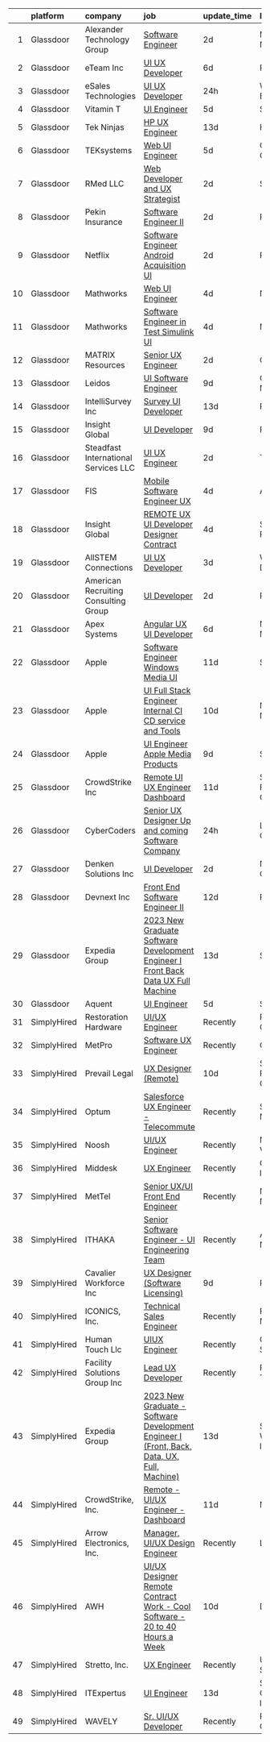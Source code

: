 

|    | platform    | company                                | job                                                                                                                                                                                                                                                                                                                                                                                                                                                                                                                                                                                                                                                                                                                                                                                                                                                                                                                                                                                                                                                                                                                                                                                                                                                                                                                                                                                                                                                                         | update_time   | location                   |
|---:|:------------|:---------------------------------------|:----------------------------------------------------------------------------------------------------------------------------------------------------------------------------------------------------------------------------------------------------------------------------------------------------------------------------------------------------------------------------------------------------------------------------------------------------------------------------------------------------------------------------------------------------------------------------------------------------------------------------------------------------------------------------------------------------------------------------------------------------------------------------------------------------------------------------------------------------------------------------------------------------------------------------------------------------------------------------------------------------------------------------------------------------------------------------------------------------------------------------------------------------------------------------------------------------------------------------------------------------------------------------------------------------------------------------------------------------------------------------------------------------------------------------------------------------------------------------|:--------------|:---------------------------|
|  1 | Glassdoor   | Alexander Technology Group             | [Software Engineer](https://www.glassdoor.com/partner/jobListing.htm?pos=113&ao=1110586&s=58&guid=00000183c0bfe1e8b39f33613db4785c&src=GD_JOB_AD&t=SR&vt=w&cs=1_4c7c9db0&cb=1665386144595&jobListingId=1008192019733&cpc=5FEB1BEB8E14EF52&jrtk=3-0-1gf0bvohak62v801-1gf0bvohriman800-2f5b90d62c9cfeb9--6NYlbfkN0Avftd6jsqiWrKyZssmiLKhk4_EZe-NnSIBQVtPsReCG7jCM-LcLwSbOAvDOC6cdpPUOIey-Ep7rXmiR1kapOrLalhqTofCLz2k46GpNZEZcuqZHoL3mi5p1hSowpG-v4fTdPEGSRAnXELWzetGatxm_5in_tpX-ZRe7WbqGlaC4mTlvrj5XDYwVk-9C4xC38cPCkJR93RI8LkluyDORmkzAbK3DXsjZ1a0AKKFg502Zwznd3H25mLMC9jnj0DVszDkGdFs96_CTtJhcWWSkqk4Y4MEZ2E0F-2bYzAxvd9o0ykDeli4GYb7fMb7kpc7a6B7HvssAE-fX4TmF39hXRUKSLmi7X5YLoArcEt9aEQd_s0xyIdTZTd610GWBmMP9J2uwySVUfylPGOzCb6UZcbOdl_d-WC9Q_nh-YScFYG2jF5PUH44lb3supMtKqHXJ9H8TswjakaCteoabUmz6BDgD0tbsiS5jFplYr9KZyCjiw%3D%3D)                                                                                                                                                                                                                                                                                                                                                                                                                                                                                                                                                                                                                                         | 2d            | Manchester, NH             |
|  2 | Glassdoor   | eTeam Inc                              | [UI UX Developer](https://www.glassdoor.com/partner/jobListing.htm?pos=114&ao=1110586&s=58&guid=00000183c0bfe1e8b39f33613db4785c&src=GD_JOB_AD&t=SR&vt=w&ea=1&cs=1_384ae7f7&cb=1665386144596&jobListingId=1008181197628&cpc=3BA4CE39D5B5DEF5&jrtk=3-0-1gf0bvohak62v801-1gf0bvohriman800-8ec545defa8b4bdc--6NYlbfkN0Dtmpfj98iB4C0jJJOWen3Era3IQfJzNZ4PFwBIKpo80E20bU78zJ3qEgsYTK5DSPzQGu8UIv1aPSVqurcGT-j2XxlvuNkSQCPdkQs8JiWGey9rjGQ6-jbUtTpbush-9A8ieaTuM02NmhHx_hHS8N86CPYXAGV2XfxEwFzPYviTBoNCjdu6EZrq6TTUirgR51FYNEuj9qt2ciOZ2yyT_rhufGiPkjcXj5-3Jlx1ixji8ggFueypOskQEJpMAEF04ZMJNHU_rf_-Yy9zLn7SEBOUq8dTVBWwSuWW__W6fSj8q_2F9ZAplQ4QbSV8dPhBIYbTUnHd5RVdfJ1R910afUiv4ry3K7KxhADmmJq8ks3U4OYHwnq6mZQtUUzva-rz5ScUAlign32jfSzQbVAWKDXgEmA4WMUN4zAPLZsW5_TYKkSbkP2EgnvIUaaEo9nRpHSbXMhV4OOVwOxRAHmN8pNfchgl52BE6h3KrR_0IFNwrGsfaByonv_hRduHWEHc22ZLDIBaRq5WYA%3D%3D)                                                                                                                                                                                                                                                                                                                                                                                                                                                                                                                                                                                                      | 6d            | Remote                     |
|  3 | Glassdoor   | eSales Technologies                    | [UI   UX Developer](https://www.glassdoor.com/partner/jobListing.htm?pos=124&ao=1136043&s=58&guid=00000183c0bfe1e8b39f33613db4785c&src=GD_JOB_AD&t=SR&vt=w&cs=1_f2ecf4e0&cb=1665386144596&jobListingId=1008195912245&jrtk=3-0-1gf0bvohak62v801-1gf0bvohriman800-7ca5fb591d19a970-)                                                                                                                                                                                                                                                                                                                                                                                                                                                                                                                                                                                                                                                                                                                                                                                                                                                                                                                                                                                                                                                                                                                                                                                          | 24h           | West Babylon, NY           |
|  4 | Glassdoor   | Vitamin T                              | [UI Engineer](https://www.glassdoor.com/partner/jobListing.htm?pos=120&ao=1110586&s=58&guid=00000183c0bfe1e8b39f33613db4785c&src=GD_JOB_AD&t=SR&vt=w&cs=1_4d0b4708&cb=1665386144596&jobListingId=1008183640950&cpc=2CAED5C921A5F994&jrtk=3-0-1gf0bvohak62v801-1gf0bvohriman800-de112cb247b26054--6NYlbfkN0DMrcEu7yrtATojKJA7cEzGQ3FdRGWLh0CZQInL4ECGI6k5tN82kdM0cJmh4vC7GggBRnntlYyAX_BhhJg6axNfh2yExsiga9b6JhwSig-__fFuFL6icLq-zj-Z2yhFRrS5oW0l3Y4l5uf5Sh2ub5izpJvvKI-CyUf5ycu_yFYgwFUqUytSuUZeQ04gVxKx5XBOOPs4zPgnLHdA5MwUS5rjibasD9PyVeXTU_ZWFqRSskkuTxsfmJfVgQqlkOdyebWTYj_RXEsVYY3gxKLQ8ECWJ7LoRfhS-jwPrr0G0nirQhJyQ3rKJR_4TdS6_i37ufQ9HrKAAmOyYpywJAEMhpf4n6FGJ9C3jtWta5mine44RnD578XBjlr6UFLK0uhPuxN4Nuh5eIbbpE5B4-tPhm-5gxXjVZ_B_wtqmOnPPFbSKuxMok3AU8-1KZwFLILTFBgltWKuYIpww3aNlhKVBN255QMXUyuamjnWImihVFR90g%3D%3D)                                                                                                                                                                                                                                                                                                                                                                                                                                                                                                                                                                                                                                               | 5d            | Seattle, WA                |
|  5 | Glassdoor   | Tek Ninjas                             | [HP UX Engineer](https://www.glassdoor.com/partner/jobListing.htm?pos=129&ao=1136043&s=58&guid=00000183c0bfe1e8b39f33613db4785c&src=GD_JOB_AD&t=SR&vt=w&cs=1_0a66ef54&cb=1665386144597&jobListingId=1008162812450&jrtk=3-0-1gf0bvohak62v801-1gf0bvohriman800-32e4ee156b46976c-)                                                                                                                                                                                                                                                                                                                                                                                                                                                                                                                                                                                                                                                                                                                                                                                                                                                                                                                                                                                                                                                                                                                                                                                             | 13d           | Hartford, CT               |
|  6 | Glassdoor   | TEKsystems                             | [Web UI Engineer](https://www.glassdoor.com/partner/jobListing.htm?pos=117&ao=1110586&s=58&guid=00000183c0bfe1e8b39f33613db4785c&src=GD_JOB_AD&t=SR&vt=w&cs=1_2c2c8ddd&cb=1665386144596&jobListingId=1008185059568&cpc=451933188B21919D&jrtk=3-0-1gf0bvohak62v801-1gf0bvohriman800-6f136c14f786faa4--6NYlbfkN0AuKz8EBO1xHDEL7V2YF9xF3dC_I9B9i-Zw2Jh8clPMK3KTieKealHQySFBD4L6FvO1Kw2N8j9-9Ff_D4aAec-XH_eoUtnocnhXIyRkhpnLnk-g8xCM6796ZmskDPL_Uda3bWJKxfSX1IAoW_dtj-LGLjIUKszj9j0ddIBqgmsAT3IEAn15dqRy3Up_JPz_zWpgQvsd2ZtnMmvc73IwCCvHtS1MLcXUEVjV7n3soyaD0BMTfI8xi0U9jgWxkL_6xf-0fSag3xSKPwr_2g1-aHHZ4MZ8YN1j2s8IlIvk9d_hgoPD8jrZC-5ZXsLWRHFENVeyKvSNYfspMibw6D-v7-2iaK_XgYPpfpzC0JRVSY63dGFildH6EmT7z4oiKkV2NIwcIj3oBQ7-eByOodm20sokJaQSIQMPVNDrSCddaUIFnYbrFg8KtG59RqRcUTFUlAbcf8RLSE4DEHXolMrWfSij8r1Yh_zvwujpMowGBHo562SdSqCCwF0RbWyIVpRz3oRhKBeyTVfljJPq4tW4Lv1_tt05EvPoTYCBh--4i8NuAZ0KY3w-gkOx-chtJ9q3geQ_2adaTjJIyu-2d_tELzbDwhmqAx-mbrFO28VBKxEb92hqGkmUygbfaD0UhCqvz3vJKcNM3R-uExzrLQHVBSvS7r4wRelU_c4V-CV1_Ar65RT9pWHTVTcXXzYf2zLMv_rwthnFLOM84_A_W2xV_s5P9EsRvzcgAmER4WlS8ZhAsFIFPQPD9TWJzsVWoZQMA9xypDGkIBKr-nlbwhyV4VebpOylQhb5ZEnYFt01J2NHeDKTi8-KcZ8wDMUk0K7b5K_nWXyCgIGUGPWPKxg0PGLAgXDCD2g7f0qdSenzfmMd6csNKC1JTz4cys0CG2sbPc28rbYIY7Fn5tMV_6Eg0yj7uGD9Q69QIR5ZUH6vA9qpaDScqy0R3TELB9abf1prX7BpNms6suO9udU9fjLJ-rASIWexuYGiPyU%3D)                                                                                                                         | 5d            | Columbus, OH               |
|  7 | Glassdoor   | RMed  LLC                              | [Web Developer and UX Strategist](https://www.glassdoor.com/partner/jobListing.htm?pos=101&ao=1110586&s=58&guid=00000183c0bfe1e8b39f33613db4785c&src=GD_JOB_AD&t=SR&vt=w&ea=1&cs=1_2dcd7f2b&cb=1665386144594&jobListingId=1008192028963&cpc=412D8C26869823CD&jrtk=3-0-1gf0bvohak62v801-1gf0bvohriman800-b3285b892562d17f--6NYlbfkN0DtbQ5ulEED-yS1Y7iy87mDfAw2YjY0f3MhyEw4ECtleh5TBLsIyY0-2UrvkV_ayp8jlusfPMwwQHRFFF_qigbR5L-reuvQfUWFa4AheDYml4bP_ratDlgWzqjo8sxNFL1Q_Tsv15Ih9CnOvSw4FgD2Wf4vIBUEmg9XLJ57GoE8cN7yQ_KLhFOxEKzqwU7yhYQQd82BUbBf8QjqBjB5s6jeND0J50Vi_cnzijHLXDoRtZj-XBaWEqU1u72wxTkmJxPHasRCt4l7EvGNFZwJ_QzHzWxDo0j4mx-iGm2ubQmwwDl7mJGzEqEysViNx72KiUOzgvyNBxs0Vrvpc_UUmslHsYbIWrLJbqE91BuIfzf0oNJhp07K4l_GAShRqu9fJn-r5iuuJNlrOpxZ_SfY8boU0G0KENDsZfVY9UjQzlpM39T1aPM_8Rx8GbRzuVuwS5sOFH35NSte0lIaw3n-7UzPu02VbQX7NXZibSpaF6FqU_cA5sDcgx50uwOD7lPdfF-8qD1OAWz2Oymq4lDiC1YN)                                                                                                                                                                                                                                                                                                                                                                                                                                                                                                                                                                                  | 2d            | St Thomas                  |
|  8 | Glassdoor   | Pekin Insurance                        | [Software Engineer II](https://www.glassdoor.com/partner/jobListing.htm?pos=128&ao=1136043&s=58&guid=00000183c0bfe1e8b39f33613db4785c&src=GD_JOB_AD&t=SR&vt=w&cs=1_416e87ff&cb=1665386144597&jobListingId=1008193069740&jrtk=3-0-1gf0bvohak62v801-1gf0bvohriman800-53143e1168155320-)                                                                                                                                                                                                                                                                                                                                                                                                                                                                                                                                                                                                                                                                                                                                                                                                                                                                                                                                                                                                                                                                                                                                                                                       | 2d            | Pekin, IL                  |
|  9 | Glassdoor   | Netflix                                | [Software Engineer   Android  Acquisition UI](https://www.glassdoor.com/partner/jobListing.htm?pos=125&ao=1136043&s=58&guid=00000183c0bfe1e8b39f33613db4785c&src=GD_JOB_AD&t=SR&vt=w&cs=1_0c8be74c&cb=1665386144597&jobListingId=1008192848530&jrtk=3-0-1gf0bvohak62v801-1gf0bvohriman800-046ad1a2771dab5c-)                                                                                                                                                                                                                                                                                                                                                                                                                                                                                                                                                                                                                                                                                                                                                                                                                                                                                                                                                                                                                                                                                                                                                                | 2d            | Remote                     |
| 10 | Glassdoor   | Mathworks                              | [Web UI Engineer](https://www.glassdoor.com/partner/jobListing.htm?pos=102&ao=1110586&s=58&guid=00000183c0bfe1e8b39f33613db4785c&src=GD_JOB_AD&t=SR&vt=w&cs=1_80477fc8&cb=1665386144594&jobListingId=1008186237649&cpc=D3E44275D43A938E&jrtk=3-0-1gf0bvohak62v801-1gf0bvohriman800-f842f65af42b6773--6NYlbfkN0Be1FTFPPFcx0QPIqAMJW1ybOZ3rWDB8_VedXN1tgPhwNql6qzRjolkxeWqHCQUogFP8Hn1yjEeNX6NyIiaZ-lg6JWVYVklcNNfedSr4_3ghCrioBSL-mkkluJNkMIFZnXcFV_ZQsvnaT1mBjVDGJlP7vVAGrOs3ZeW660dTrSJIfXeP3bktojYGU6yOmtWUMPj6k4HKWUvkG3xiBNvty_U3-t36F6pTQb5wZ5WajN27T3erfgYl6jOS5t4ILZN7eMgTO-ooWanMmDHCi0HJzwI0-a9CRHO-pzKDsrkkznYYPy9YSXdmYfxU8n5LBNce2ICQz_E4P_tpS6yrqQkNplyGoov-fLRY9DYHEe3XeE77i_LhHFkqT23GxxyTKDmN8vIv8H_UaRNToE3Zo_1gENwyjyH5U-paC_Zi1nPsr4MkbET15BIETzg6WtxRkd_0hkezpWxCsnRXtkPD7Z-hxJ6MKSFQH_rSzdPkfmq1MgsL15k04krXoIC)                                                                                                                                                                                                                                                                                                                                                                                                                                                                                                                                                                                                                                       | 4d            | Natick, MA                 |
| 11 | Glassdoor   | Mathworks                              | [Software Engineer in Test   Simulink UI](https://www.glassdoor.com/partner/jobListing.htm?pos=103&ao=1110586&s=58&guid=00000183c0bfe1e8b39f33613db4785c&src=GD_JOB_AD&t=SR&vt=w&cs=1_7297ed84&cb=1665386144594&jobListingId=1008186237479&cpc=8D52E76475A7E842&jrtk=3-0-1gf0bvohak62v801-1gf0bvohriman800-616ad90e990ada77--6NYlbfkN0Be1FTFPPFcx0QPIqAMJW1ybOZ3rWDB8_VedXN1tgPhwNql6qzRjolk4XgsqN61tqQCve0FbyVxNt0Ho_gdb84NQvEcvz5j15zqZ9IOsq7MhZffQWUDjC2--Gs7ddeugqOGSZU35c5E8scdMpBjAMF4JdA6T1t9jgD1ycTULEKkxEDwy_MDnNk7ZfbrMsi7mxB-XJA_SXVrxMP1-zjfk558E8gRaZhZEdFO-q5ByIPvvLMy9pmJxDdI1GDAb4ZmQNMejt1uLmaMoE174G9VrtIvQc9IA23vtgmvgl0d0u5V2OKjP-Bbqw1UiH1J4O4VSRLYqy9tiFT6bLKFAtoVBRT1lTBIoHA6dRavro9F_fIcOSp03l-doccTDUkWDlAFeqJANC2vflTK2kuXjE5wmFu_z4GE6j1Z37qieMI4l6t66LziejbllpqJmBXS64opGGXqTExzTA54mtsDAJltTO4c0NhZ93Z6dH7SSZgKekA_k2YmoQJaFz_k)                                                                                                                                                                                                                                                                                                                                                                                                                                                                                                                                                                                                               | 4d            | Natick, MA                 |
| 12 | Glassdoor   | MATRIX Resources                       | [Senior UX Engineer](https://www.glassdoor.com/partner/jobListing.htm?pos=115&ao=1110586&s=58&guid=00000183c0bfe1e8b39f33613db4785c&src=GD_JOB_AD&t=SR&vt=w&ea=1&cs=1_a2e12892&cb=1665386144596&jobListingId=1008191059728&cpc=FAE5E775D180B2FB&jrtk=3-0-1gf0bvohak62v801-1gf0bvohriman800-4ef638a1625019c3--6NYlbfkN0De5ppvndiyxA0pMSLQzOe_j9Mra0KF_8EhxTxOKXtZIfhM20E97mGJuSEbq9mCfhhqtY0ixamfXANCVQR5yDLunScuIMmBJ8_K4urm2HuHORQ05taANjmGMOR8LMSIcHfgeqeDdDJHVx6u9Hx6N18Niwcm9L2u8hc9Zqxm7psIWa5RMAaVXC3N8xCm8rQ3aH_UhntgWpNk6eJbaBpka1KuAqZk6s6TNc5vKVnqtJdpRbYgQSNyHjhjWpTI8dqRGacm9m5FAG4GQfCz7VBJlAG161atrFG3AbwGjVOb36iYYf8qEw_Apeks92Rp2Z44FIkPJruIpYjU9fqyobcMgzb5zEaGf72ZHYC1kg_UM3BzM425l_LeEh5G9fIZEnzYZG-XNetPqqPiYQZXDUQ5aItDFRiPburibU4cD2Vqm2GgWE2SqS31jFro5Qm1GQz8ouobVwemen37qzhC4nb_32nPGo-HDRivW81c1itRrRaMLLnfJxKwj0OzVOuch-73ZQfZK3dCGoGRtum-8QUQkuBFbPDRbMZN8wAy6PmoTTniTgvLETnq-RoU)                                                                                                                                                                                                                                                                                                                                                                                                                                                                                                                                                               | 2d            | Cary, NC                   |
| 13 | Glassdoor   | Leidos                                 | [UI Software Engineer](https://www.glassdoor.com/partner/jobListing.htm?pos=111&ao=1110586&s=58&guid=00000183c0bfe1e8b39f33613db4785c&src=GD_JOB_AD&t=SR&vt=w&cs=1_b45d2aac&cb=1665386144595&jobListingId=1008174940690&cpc=B076152010A3B66C&jrtk=3-0-1gf0bvohak62v801-1gf0bvohriman800-87ef00f2ad42d4cb--6NYlbfkN0CZUO70VSdYKA8PR3jfrSh5ljhqJhfDt0PzQCMubt8cRihWbmqO_-Ccw6DGinMZCyL-q_MKRV6RpvXRPHfIP7W3Cluv8vGXohBic8OztXb37dzBkDkbbwBImvCuhceIguoe0br3YMhhT39Y911YlJHitGByarkCwcR0mvKS4K9DpGtjqmMiBJaaGKDTtxiMR0qdS3zLHLj1D6toj4FEGJBH-DrveE26G602TjKBO_pXCmEl6gfbHeIfBCfP_FLFZufFzuDfgkfibTxFzbIdZ6bH-7yUMIkIaYSWEIQh41dVQz5jbNhQk06BPKP3I2d58swRyTiRPyO8t6fYXeo7A9SIWQpZvs1C_SHBmmyMigN3Q5RYWuNMGxy4jUc78gcJtNYjCWJRwcRyWgxL6tRst7PJsRfwwm87lS7Gln2vMZpum5kGDjf9Nl8g0DlpdHj_LfAyDtfR5mFUStbU6nZm124XnRdQe58rD_v2M7wjRDXf-bi9B6QtfCoGRP_S95V_rIWE_TaJ2ozVfjhiZOzafXNL7U8byQtA3ltCH1CB43b9pJgJ52FSd4vIbM4utN7Mu8YlB_dpprWrRDZk4YGkADHLeKoyprc-vvZCQwjtnu3dTtj2nSSirmpOjsKM_IVutQA%3D)                                                                                                                                                                                                                                                                                                                                                                                                                                                                                    | 9d            | Columbia, MD               |
| 14 | Glassdoor   | IntelliSurvey  Inc                     | [Survey UI Developer](https://www.glassdoor.com/partner/jobListing.htm?pos=112&ao=1110586&s=58&guid=00000183c0bfe1e8b39f33613db4785c&src=GD_JOB_AD&t=SR&vt=w&ea=1&cs=1_6e9a1445&cb=1665386144595&jobListingId=1008163868942&cpc=654405A9B1E0A9F5&jrtk=3-0-1gf0bvohak62v801-1gf0bvohriman800-21c4689932a9c599--6NYlbfkN0C9pq4PdK0EGf7Ur2YAr5219rkDKUOKq5ag44qhEMQI_UY68DNrYzqogWQkW5IK4TAaYubrd5aAPL6RZpG7UpXLNpNwBpLem0EQruK6puqucSVi4zic8OwORpWXqtf32q47he96qdky4BW_bH0rkYAcvpdLdKqUTRT7xmxMMJzUyECSx0C90C5QoUeXBVYD4vOLExdrQO7zeJT5Ex-wCZAAIAurM1W4Zi2AhNPEVyCvpXXCXlLFJSXoQrZNcd1j8FhijPwOGmav-wSEvmtZ438t0VHaWsNkrEhCkBC-7IxNZx08b08NeELMNyIs4LAbI7UXYzR8Ot6pkXqskP2Va8WKV2O-oKY7dDtQUQ0o6Gky3HGTQPSs_pcqDD4Sy7_W3hDNjbtOn-jJNvFRG7UL-VmzaEy7ZRkBj72krRxN_ELMewfXYnXMLIFoNTlf_qZyP6aHHeR6c-ca1COuwJG2q0_YJzVvnxle9pyz8UlUaUHp7MuaaoN614ApUw_bpfPokUei1At5qNnNkkRADOaoJ7MK48NNC4EQTmjSS_xtEC-6PMM970uxO3lA)                                                                                                                                                                                                                                                                                                                                                                                                                                                                                                                                                              | 13d           | Remote                     |
| 15 | Glassdoor   | Insight Global                         | [UI Developer](https://www.glassdoor.com/partner/jobListing.htm?pos=122&ao=1110586&s=58&guid=00000183c0bfe1e8b39f33613db4785c&src=GD_JOB_AD&t=SR&vt=w&ea=1&cs=1_ddf2a080&cb=1665386144596&jobListingId=1008175315927&cpc=3BA4CE39D5B5DEF5&jrtk=3-0-1gf0bvohak62v801-1gf0bvohriman800-d4a470e38cdc6785--6NYlbfkN0BKkHZu3wF05EeDimN_p6sYpKCMArvwa95YdH7UpkaBCuXZAtggzO9lGKJZ-EjBDGFy-vvczAyxI68onOQ5gMliOkDuMRNmTb8PDkOepoUXsXQBV9q9OVy47ro6_0AriJKZFIxxkaQceT1vGdCQyr7HtB2M7aPEUJeMFq6906uaLhLI1rRsVhf-Lez4xwMZWznLDdnWfrU7f5F3oSg4RFpQaOinA19WHPwQxJ7iVdTm_wLuP5K6jD2m-7u3m8dwSwZR0qKV8nkmBhFSihKYbEHDbIcaiIMnKcqC4pVvmOGB-cSJYs50FQ0dBZdWTG3XW56jg5kSVLLYdSpH22Np34oz9Mrg34j4_RcrngirKRj1Mqup_NGz66RRcc5GNHtmYh2hj89_GtQVk47JgFdC51zX7U7l8kb5ZJmMGtq25d_1vqdux_u1jYWAjBiiFOjWrfHfcBYBUIzwwCCQveauZ4YI1xiEPBQgDZ19QJo71J-ZCcIdEb4zdsbUgj0zimOTQD4%3D)                                                                                                                                                                                                                                                                                                                                                                                                                                                                                                                                                                                                                       | 9d            | Remote                     |
| 16 | Glassdoor   | Steadfast International Services  LLC  | [UI UX Engineer](https://www.glassdoor.com/partner/jobListing.htm?pos=106&ao=1110586&s=58&guid=00000183c0bfe1e8b39f33613db4785c&src=GD_JOB_AD&t=SR&vt=w&ea=1&cs=1_171665cb&cb=1665386144595&jobListingId=1008191925679&cpc=B576E40E3A51D23B&jrtk=3-0-1gf0bvohak62v801-1gf0bvohriman800-414b91bd72cd0bfa--6NYlbfkN0CyK-oBO-LERsKTnKCpWd4erdl1X_ZvZ3vzEBmkoIIe93WyGBMWPDlXvOxGC_H09pTnk93elN1fRrbDKcmezXI7qi4NL5thBqS4HJm6Cwy7w4IobgdmTudJovdDik858mFuI7_9UWx7zCDvzV4vbTQsG-6lx4ao8Hp6KC6HhkziOEovtpXTn5OoX79co2UifQ5GPG0DDELPKKKSS-_c6ApvaPbmbdRYlVOtSWh6nh-I7bRjQlm_gJGSQgIYaRA3dbdf-Pki9pCnHNbDyLI656T1Tv6-uXIXfeQ6i2Bs64OT7XME61Uo7Qw_fy-zfig4h4GNYMDrZdJYGeAmeGAR775LZ5nu6veyy4jn2pD7OzKeF_Sb0eelMHaih7m-GE3uNHzykvPHeNZ7x4F4ZW5MYXjRm1Texn2FqDfN6aLFd0UWZplmUOQY0cBPRu7XIKnpllSEHkQpTG3nJZqGRPgclRQZYF5YjqLQgCxepMNYWpd8h_bUlGmdRIhhepdUiYdeYenK6GDl1YVXHw%3D%3D)                                                                                                                                                                                                                                                                                                                                                                                                                                                                                                                                                                                                       | 2d            | Tampa, FL                  |
| 17 | Glassdoor   | FIS                                    | [Mobile Software Engineer UX](https://www.glassdoor.com/partner/jobListing.htm?pos=109&ao=1110586&s=58&guid=00000183c0bfe1e8b39f33613db4785c&src=GD_JOB_AD&t=SR&vt=w&cs=1_5f33aad3&cb=1665386144595&jobListingId=1008186671981&cpc=32EE424DE2B657EB&jrtk=3-0-1gf0bvohak62v801-1gf0bvohriman800-1927b36d8b30e8fd--6NYlbfkN0Cildmy3xp5DDe1hey2wetZ8Im9iLhFVTD2n6CnBp0IwGiqiTH4PVAarlDqqfwQUk6p1EADQFBNNtS1BWXILU0hZ6aXquyrmcXJYulGgCuzVZA_ubhboxCoUHCjnGw-wBpxwITUVl7l0CQKhLbwhpUJp6KGGwAcyzwIyArfEEttChcavfPPfa90BWMQp1U7ggDJ4RAOGBBe4yqvZlzeuPN2Tqmgx7P1hD8nmBuxYHyllx9yRCbpJmrLBTom6le8Tv_zKs9opv97RATO4PgDfdMtfcwDPKmxxHXLierD7g7ZRuN7QQ0P-usr7Meyc_vMJWESBqWiqJsfqf_8-7wYOuFjYttZ0xYQTPKsne0LxQkLPDofUrpxFrF9HyW-jAYXXBhoVNCjW5Hq-EJ5p_iPvynQd7CcxlvAhVrTmmgdmVHgebiig4M6d4qrLIzkt3DZIQ8U5HQP54YUJA%3D%3D)                                                                                                                                                                                                                                                                                                                                                                                                                                                                                                                                                                                                                                                               | 4d            | Addison, TX                |
| 18 | Glassdoor   | Insight Global                         | [REMOTE UX UI Developer Designer  Contract ](https://www.glassdoor.com/partner/jobListing.htm?pos=119&ao=1110586&s=58&guid=00000183c0bfe1e8b39f33613db4785c&src=GD_JOB_AD&t=SR&vt=w&cs=1_1606fb34&cb=1665386144596&jobListingId=1008186572684&cpc=AC285F3A3ECA6BB0&jrtk=3-0-1gf0bvohak62v801-1gf0bvohriman800-e45ce399f81fd45b--6NYlbfkN0BKkHZu3wF05EeDimN_p6sYpKCMArvwa95YdH7UpkaBCqc7l59Erwqcyfr5yR1Dunj3FML4P1QHsihSKinH7z2322C8bChA_VYnROWiITgYjtQtx329SH7DgBvGL3c6fFc98ifGKeVDp4Mw7AbSUP8kNkyDbwoidBLjojdZZQYF_7KNqXzH73H22RbdCJBQ6FuKI_8r_Az9CTAGGNPB46zo2ajOcGe8vI4coARgd02qTMuVDm_rnOGaTFLlIiFE9b5Y21yShVEANSBEki0OaHGxO17zcuUkWo_W-kvlOeYW9SPsFM5vlAvMA6EiFf2yJ86rrDBWzha1HrTnUDccAt4S9wjxNS0qNKpp3YBD1hI3OYjSXV7Rgf4JF8_JXtttv73AUL5C8cChTwrca_Rp4FcR12Do4cyEvZUxiWLBOKba7epssku7l9KBbYUVYMXTH_QI-k24wv5j2ohypoPl20g3wu4VX8K2wPNie3SkT64DWbUgnKlcGft_)                                                                                                                                                                                                                                                                                                                                                                                                                                                                                                                                                                                                            | 4d            | Schiller Park, IL          |
| 19 | Glassdoor   | AllSTEM Connections                    | [UI UX Developer  ](https://www.glassdoor.com/partner/jobListing.htm?pos=118&ao=1110586&s=58&guid=00000183c0bfe1e8b39f33613db4785c&src=GD_JOB_AD&t=SR&vt=w&ea=1&cs=1_c6338743&cb=1665386144596&jobListingId=1008189404543&cpc=3BA4CE39D5B5DEF5&jrtk=3-0-1gf0bvohak62v801-1gf0bvohriman800-7de745feb703c28f--6NYlbfkN0Akmm0SHSm6KXMG3PLe28cvsql5ALZY-VGg2iXYcU3b02p0Tn9zVGjdnTkc2y9Wvn_jq58325VX2fosBG1I8_xmpLCQVcPJDVMDqMo30zQiXlzH0ul7uM4szYsviK7fkH0o-CTrtTV5Cpkn2rhl7nNzgxV7eYjb98fEVkSMC0KRKUR6BCtNbofCbv_46p08hCEu6A423p0UmoQrCUqu1IaNLkNXhdC_kLS6VvJ8VmL8AIzw7HNZuMtBfYMpJZXROukVUQi8rxWrg12tGSeMxtNE2rLG8z2bcVHBM1lE9R-bTJCow38-S46S-8t7hebi1l_YLqeMsy0JdrZjGxPjzAdCSYbLaQ5dKVfI5RiVpsTjCcl7F6OSR1kbwPv8QVF05zASeblHVg6lpCx2jFJpWkPYQ9hVz3C-RlLm_DkZYU84SZR7W96P0Eigk3p0hU-9DIhgDdrHIILVT7oLU-eHqCle5bSRITmPERY1kAOUwtR7ihNa2zDlaAw_bUDnIPQBxXl57z-c_l8a0HqywtUKj7GFJfaLpddclVGV0SoC_fb_SOeLgqcs5W1nHOZDhXl8z8nrd405aRPaX1kmY6pO3LRn)                                                                                                                                                                                                                                                                                                                                                                                                                                                                                                                                | 3d            | Wilmington, DE             |
| 20 | Glassdoor   | American Recruiting   Consulting Group | [UI Developer](https://www.glassdoor.com/partner/jobListing.htm?pos=127&ao=1136043&s=58&guid=00000183c0bfe1e8b39f33613db4785c&src=GD_JOB_AD&t=SR&vt=w&ea=1&cs=1_4fc6aca4&cb=1665386144597&jobListingId=1008192229626&jrtk=3-0-1gf0bvohak62v801-1gf0bvohriman800-25263604b167e178-)                                                                                                                                                                                                                                                                                                                                                                                                                                                                                                                                                                                                                                                                                                                                                                                                                                                                                                                                                                                                                                                                                                                                                                                          | 2d            | Remote                     |
| 21 | Glassdoor   | Apex Systems                           | [Angular UX UI Developer](https://www.glassdoor.com/partner/jobListing.htm?pos=121&ao=1110586&s=58&guid=00000183c0bfe1e8b39f33613db4785c&src=GD_JOB_AD&t=SR&vt=w&ea=1&cs=1_9c19c218&cb=1665386144596&jobListingId=1008181097217&cpc=9908D8D4413DBB8A&jrtk=3-0-1gf0bvohak62v801-1gf0bvohriman800-aa161139965ee8da--6NYlbfkN0DqWjE27Bj7wQp7zwejGyju2OyxUuq4SEucXSyN07WCWejYvQmJsgF2DYF8Y-TYieC1qijlIMqNufGIaZ3aeXGSUAb4tQCH4YEzYG3QOw-yXIypL3I8gyFXveffdifk2KSoZ_S258c3EK2TqSYMs7NHT17FQsk8hvToXK1Mm3tLw8gVdyW7yQh5HofCpaetD4614UZmr9Y7KBnP2cN09gobEjAT1InKjONpVuwADdOoaVTnmrutpaLVqjoFbiQxf596dpMc32bzNShPmDQBhgYZyMJyf-HZopFPVm8TufJmfjC6DPIvCq33E8I4ZttNEhLtn4QsDXdzQfkboforRXeGXEkfiNPI8xb0HxuTcVJBH3vc0wTQdftNfGtYIF019M2pP1MYKbCCeWMjDnV0mkTCLR1d54KRz17njFtATbfCkcph4WvB2JIbwJg_2wcAeG8M61kLUHvfZFmtkqydvT8A-Lfl1oe5RYw0V1fAYnxljQuS1VhfOMkJDnPwX2YY7E2GQxi5EDx96myBKztBhWrjoUL2P2akesTCbHZA3cvMhx6CGVh6wlZA8vf-LQbGa7-bAgc3ejCq9QeeUAKKPgH3qEg21c3pMrOk5T3PscNo8Pa5U1CMUQXC87RCZJKRbh1R1EFSPfvt4ijE-vpIpuvf)                                                                                                                                                                                                                                                                                                                                                                                                                                                          | 6d            | Minneapolis, MN            |
| 22 | Glassdoor   | Apple                                  | [Software Engineer  Windows Media UI](https://www.glassdoor.com/partner/jobListing.htm?pos=108&ao=1110586&s=58&guid=00000183c0bfe1e8b39f33613db4785c&src=GD_JOB_AD&t=SR&vt=w&cs=1_ae95a55c&cb=1665386144594&jobListingId=1008167611514&cpc=8795CF9063CD573D&jrtk=3-0-1gf0bvohak62v801-1gf0bvohriman800-5b3fe229bbaf425b--6NYlbfkN0BvKrLyj5gPmtZO9T8euul8TCxuuKNOtzRJOomxnwSEodTz2Bc-sPZl1dBMH13w-jNdNQaFf-lF6rez2vZ9F7bTd6FBeRz4UHQqSFzE9QD_fyAe0ZP2Ke05VfwOPUNLupX5qyx1d4CevAxJV3zeNwLXJ4qRbbV3zLASQbiXcd3ZxS8EHYmEdcjxTkfPC-3_N4QKQFd_jTPiGcFYXW9lzj_5nie1AlP-IodGpuD7EcXmDz_l_q5JT_xBhiz0B26yxSgWa-_a_oxZbiMn501I5KEaN-i39r-KXVcb5ayK8N2w8FppnyMFm0t2Zi_1pxj44KAyVh9vi80ROTwtk5zK-ekdMX-D7ftnlkHcnP6Mr7KF92Bgdyr6iMzwdf88b51mlX1J3n6oeqmJcUXk7HTFyZLrReZrSzEA_Sb_XOLUrTy3NdVxmUujS3mSxquLNa5oKEECVZgcHbMJPfNSBItLvTwlSJNXXlAMW3KyqKEQXT7m_jRAYZu0ZtvXWwSshtnlWSv8bsGdfcoN5n2fI11XeT1-K-PZtxUq7GhhqdB1e__xTjsp9JLoJCvNwgCOfL0ZbzFYt61aKr0kmeN42LUJAWSVU9Jl29hO8HWNAWxEcfE7ioQhTsjgTFMEkVb7fIuJZOJ9NR9nX2s1nf9R8v7tg9NpU2qVwMGAtpsoKkuQ9ujTjG1wJ8CwDwOJLEf6QlZAyrm_wsU6XU5HGzAxjcdTFj0cqXJaPNG5OWMe8iC24S8hs4UFFBuv6BURA9LV-YxPncv0P5cKIMJW-XsDA9rvWgUTKDzbsxZoFvpxC-3AJBlZ14hjA93QvEwRd5EySn-9RGajBvmBPrwm8pOs_uR3TPFrzqazEbDMbInVOMK5skZPTe-BKvVdJGSq44lqZrLmB0c0LW4Kcxf4HbfHn7u5ah5YRAYbWS0wlQdZ89IupaG_LeJ4sNPrUMy8CYD4o6xfkdK0mDyB_asMiUKzhuIa5KANUjhmKySuz1KgZFLXgf9GfYBj5bwzBXX-Np-6VxGVh5LeWMFcnhJAlQ%3D%3D)                                                       | 11d           | Seattle, WA                |
| 23 | Glassdoor   | Apple                                  | [UI  Full Stack Engineer  Internal CI CD service and Tools](https://www.glassdoor.com/partner/jobListing.htm?pos=110&ao=1110586&s=58&guid=00000183c0bfe1e8b39f33613db4785c&src=GD_JOB_AD&t=SR&vt=w&cs=1_6f5ac417&cb=1665386144595&jobListingId=1008170405783&cpc=3BA4CE39D5B5DEF5&jrtk=3-0-1gf0bvohak62v801-1gf0bvohriman800-4a4307293403ddc4--6NYlbfkN0BvKrLyj5gPmtZO9T8euul8TCxuuKNOtzRJOomxnwSEodTz2Bc-sPZlFpP0h5lDivqiQo7vy8PkOvG2MncbMnTKsL5sm4IZU1IyyuoplnwMwbDeO16qx8sLcOUOFz7IPVeTCJFHSH9Ru4OreavBaedKTreLzkdBS4lpnTb_0kiKKxiwgnriCBBKksFaVDm29_nsWNQjrEYguTMquWi72PFIjGCP77cmi6VUu1IVVZcBJCDPdj27Hl9SccIfG9pa-7CKqoXzm_x0yK5bXGFAV3KB0jJoFLPtbt1OW6QD8-mzZXWCt0gEEAMQjEEZuihwHbKbw7hVuVL8LxW17hKQ5p7CpQnY6zj41Fu4EqVJt562sfv6oAS78uk7JbxGjl0L_r0c2YGWujrLI298EFpHWMI5H36BDHdwuTF4mXySwWW287fbL0qjc40yjNUujdzOwPOa8gfamsKnSbs-pPCRATt1pvhE68n6z6BQYvQJCUizRgR2BfDUHVozAvEbq2AYmS8iKz8-GzX71HBQQNXAHaRu8htX0gK1dXTs019NZQMSQ_7uSHt9ebMUIQG8MvLsTZgw5UDrqBOuzQKGGJg3Hu-i_K0-c7GZ38mvAPtgSzmzBmLASWbTkR68SCp7T3_bmqI0qlE3FyCalE7DGFEZ2ah4QjIu2cZtFm85PKxE_kM17mS5rHCri9Enov2KkIJwDYZoPOz2kmY8OJ5-BJS_yvkIoei-wME9ak3tfU5jymRvrpjlTJnHk3RmE52Kt5Dh3qNs_VS7DG3dgsGb458R0xLO9BFIe52z0tWmLNdt3vEaxOBNv0MxPa08w_2xLAkUdkHC-lembd8DSjvuMXkiuiWM8CTEy5nJVF0jNrxciDz8-Yo8TTFf0VFhaJVTGaFPemS2eF3eIT21l9-XKC42UAvg4w2AJNvSdI5NSm5yI28OInZbaUGvgGat0jzBHc8iIl7u75cRGg0nT0T9Uwm-uDsOpqatPzl-iTbuNlvmxvVI38ynw7Z1bHHbsJSPNnA-mziimPbb0OjpdbziDNDEtNN5QeHu3yRdP4ImCQoscyrZUQ%3D%3D) | 10d           | New York, NY               |
| 24 | Glassdoor   | Apple                                  | [UI Engineer   Apple Media Products](https://www.glassdoor.com/partner/jobListing.htm?pos=107&ao=1110586&s=58&guid=00000183c0bfe1e8b39f33613db4785c&src=GD_JOB_AD&t=SR&vt=w&cs=1_330c8509&cb=1665386144594&jobListingId=1008173222264&cpc=F41FEAB56D215062&jrtk=3-0-1gf0bvohak62v801-1gf0bvohriman800-7d9a6c4716983f31--6NYlbfkN0BvKrLyj5gPmtZO9T8euul8TCxuuKNOtzRJOomxnwSEodTz2Bc-sPZl1dBMH13w-jN-8h2CdRQFilFXmnfMVpUR7SYRUYessicNtrdVuIlvdtkY_zvVqxEVod8HJwtfjg6_CEIS37zomq92UAE1vUCftYRKbdxKNXSil-k-4_Tt30sDpZ1YhNSEMKPmFJGYTQ9lNR5kQdtJSjSrkKxO1a1Vzn6K03k8Dx4X_LiopVCMxDbpgayJV8Y45YIFtjqGbMbVDmskRWD_mS3_lSQVon1ywUvLHMtSXdfcyVZ5YoV5EK9WlGsYPSljiKFSWmiEv7uQ6NnAoGgCBoPBxHEZzEfrdFDhOWb2aZViGv5_Vms2k5YbJAm8L7H_zCbEDbq5NGqNpz0d0bBUPoOxtNB2HXLO6OlcOHxQe0g_bLRcZ7BWGhWtKNgQLGb9I6oIgasdTkc1wlGsVKfIf6YGdnrmZsIIi4vrR0wF9W4Lq0VM_WKTRKzzW1ONduohxArIvhd-05yMTVc_-LcCI-qZvY-UILhP971SvTGiACp5nDAZK1Y4xCIRB9UjKtDbc3Sq3Ig3F85-rpVOd0tnC5xxcwwO6A_C4d0Wa2MBzFQ3SOblJX-D1W1e02Zd0OZj2X0YjyQu8Q5i-maOLhLBduZIjih789mucoSpdzgiYlzKErVsYDbxU96_7p5hcFGXyJVRK4T0MT068VJrsnccTMrgt7K9dg9oWmt-GNuQ6arvgR5drxBqTPT4Ox9A2zWlfh4Y384QfZKjSokiDa09mBdzXQbQyoH8BHzPg_idvCXkB2sazS4MlPir0ETlaZbRAAsV9mf472XhcmaQdpKQ4SDOUP9hc7jvaqeIfn5n2dOGA9AbpL66ebA4egxrf1x7NL5-rS5PtaT6_vdEQX-EvvRd-3bvjQsQO9CeP2zcc8kpL5I_KZtlT7G9hG8-WZEENfOxBb5luN67xdgR8F_JmAjDjiGAIiIHBqs7p1nvDoK4PS9juohDY52GgYHJ54dxzH0SZS7WIedNjhvCAWpde4vp2KO53nsZ)                                                    | 9d            | Seattle, WA                |
| 25 | Glassdoor   | CrowdStrike  Inc                       | [Remote   UI UX Engineer   Dashboard](https://www.glassdoor.com/partner/jobListing.htm?pos=104&ao=1110586&s=58&guid=00000183c0bfe1e8b39f33613db4785c&src=GD_JOB_AD&t=SR&vt=w&cs=1_ebc56fa6&cb=1665386144594&jobListingId=1008167393637&cpc=9908D8D4413DBB8A&jrtk=3-0-1gf0bvohak62v801-1gf0bvohriman800-e36317726e142a60--6NYlbfkN0Cu2CVlb3GO4Nf7aS8SXsFwjpUbSKkwsJRaJhRnAEdqUzPkO5oGVuvi20GbPiUtdff-Dab9d63I9godjwAWi63aN2Ge5jZZUKWF4nw9WPKH1yn6DGF8mzCs64kbwir_iB3GSvXaemzDr6HdrCFfX3ip6LEEzAWLY_L10n_t5XhetOeohA5v1PnC4teD9qDwym14NY9gb3e7YFpnfGgPh1ZBDZ_9BtNoyuo5ObspO0vgkyTUVJKpXcp8XSipIqDnmC49clmtRaTIbNGyyJbLeb9g9hv5oHmu6kMuERtlYSv0yNT2niAXtNfxIO54_2WVzbPMM78uRnD7NRrWvOnXyvinKkt2o2hFimdD9-6PU7WWX1J7Cg-MImwZXr3zYVwzrQ9f8CBp8Xt9LvOOqa7jFseO7NpA8JycTu0nGaf8N7tHN-XPnP3pr5M8avQ0LHJpdsA_99F2BdhqlTyhSx0zRrHPRwh6OzTDrf1WLHX6G4l3xwClb6mVu9arrPpO68GhWJ3vuVTeX7090kwRwNnNcYcpCZ8Od5hk7eAFpUia9LUXjorV0w-5HXWoMog4JGmWUPgQwWoaM2UwgVPZELYbTsN129IWkVBzA8E63NVHFXn2YTtnXeY_KHifeLyA0tI7Y2o5uUvJS_TlTX2N-RfUz_Wdvl2yTUQj__MUcDU_S7BrNJkvUZTFYKQV-LjMqzNFZcVAvbzk_9pnhWMa-AOXWlm6uOGcjkZbHaDNDqeKg55MLpZ10RSFrl0p)                                                                                                                                                                                                                                                                                                                                                   | 11d           | San Francisco, CA          |
| 26 | Glassdoor   | CyberCoders                            | [Senior UX Designer   Up and coming Software Company ](https://www.glassdoor.com/partner/jobListing.htm?pos=123&ao=1110586&s=58&guid=00000183c0bfe1e8b39f33613db4785c&src=GD_JOB_AD&t=SR&vt=w&ea=1&cs=1_ce07db74&cb=1665386144597&jobListingId=1008195573590&cpc=8795CF9063CD573D&jrtk=3-0-1gf0bvohak62v801-1gf0bvohriman800-44593a36c3743aac--6NYlbfkN0CpFJQzrgRR8WqXWK1qKKEqALWJw739KlKqr2H-MSI4eoBlI4EFrmor2FYZMP3muM0M2hpkMB-_XulL6xCHgMgZHJ1XuGnuGRntq6KblGZB3Bk1Hwxu4XViYBLyUzxbvJPSrdC7u75-oRjCuYUbppq1cxnlf-E7kiJyk_4FsjpcJmy4YxzR4UPnxlqJ_hAJ3OmL9pMIrC5TyuGgGFLDjFBk8hiEqRxnjQtusxzlfA8klM62bX7CNaI5Eu-PRWCqpSyM5EGeW38hqnd014NuV-S6QpBQbrkrBvNh7mGye10ApGAtHcQ9lgeERmzRSaXx7LeXYqWdUy7mfhgR1IaXf38YhxUw_gCUbUQazQR6w262zslY5FqOqNOGVlbHVP_nCgLqoa7zLHhJ4LAZsPHlSnl8v2iZMbt3FKEBJKvj5rTVd6cpvH3E3I0vduUD0G4ZVB4vOfKlfz6IaIL9aAUxPttfeQKC_ShBGDpwjVNUXfgZ1UwoyHMyxUPBPmG33c0v9KmMBxb1kTktNCcMACDf2odEJLGcm9Yb7YHfdBuOMbArs9wo41CVn4c6Wg-LPEN0DSTerJlNzjYiGkxwlMbAy-utfnnWh-sduD0ipAMGCkgHSB8lNEkYXVXczDrURDOyCtjQq8B736Jne_4DRfMnExMDROUEoDhGD0eqgO4dBEM3DnME93tXDt5OFynNos-Qv-IBg8kRtT8hc8Gdga4HiWudhVzjCwi3OR9oNMZiZs5ogIi5FTS2lmqlgpYd8j16I8xWgO9r1cIA2KRVmPEZ1grVJsrn6HO5TigeIPEbRZpPtDC65FBG-XJRoRBcgc7or1TAPjYFe50-qr-snpUE1OzLoekJgfGROgrnYtu1j3-3dcTNfj0lb9aASdvjvEcmOeqD7zCvwfs9tpmxFwliZ2WY_PrFZ-FIJp1xqSxIbOPMQai5mdsb9azFagC8_x0uR2u2JHqZStzCBmrGgoZ8DwKe1shWKkSJUg7JbwFYcxVvLaXjGK3QHTtV_Z9K2OzYVqUP1LGSuZY_ZoYs-5vb4vEYg-synzqW2IE%3D)               | 24h           | Los Angeles, CA            |
| 27 | Glassdoor   | Denken Solutions Inc                   | [UI Developer](https://www.glassdoor.com/partner/jobListing.htm?pos=130&ao=1136043&s=58&guid=00000183c0bfe1e8b39f33613db4785c&src=GD_JOB_AD&t=SR&vt=w&ea=1&cs=1_225c3595&cb=1665386144597&jobListingId=1008192006952&jrtk=3-0-1gf0bvohak62v801-1gf0bvohriman800-cf27c9219d880edd-)                                                                                                                                                                                                                                                                                                                                                                                                                                                                                                                                                                                                                                                                                                                                                                                                                                                                                                                                                                                                                                                                                                                                                                                          | 2d            | North Chicago, IL          |
| 28 | Glassdoor   | Devnext  Inc                           | [Front End Software Engineer II](https://www.glassdoor.com/partner/jobListing.htm?pos=105&ao=1110586&s=58&guid=00000183c0bfe1e8b39f33613db4785c&src=GD_JOB_AD&t=SR&vt=w&ea=1&cs=1_37aa27a2&cb=1665386144595&jobListingId=1008165376923&cpc=444700D72F2ECBCE&jrtk=3-0-1gf0bvohak62v801-1gf0bvohriman800-9c6fa834ddc42977--6NYlbfkN0AmsU7jzYJXWm-jUT8lxAT4F6SK7ycbx3rD2paZkyMmf0Ar-k4MAVyf7HYyHs7O6sIvWbwyG2Z5b89NXO8-4HTpdLXCC8w1BP6hCdwwcYVDTuGbWNQ-22BdR2R2FVtdUF_1DKIscHsrqYlnKt2BkXHegmqJeAEnSc941cT2jxazAAWo3JK_g9RxpYWfBLL4lYBZW4-FFdUmePK8jrtjn0vMUZSMhuOu4GHIDeq0RMAReHmWNyqhGhqNQ7-iHdrsOI-YlGpdtqBY6QqpuUdbObgaBc5YiAPIAUuMnPzvOXmMISZPfdYf6VsTDjy1hiWRyK5Ql-o3pJpULFykoXL2pHpTHB2sqZDlg_qkCjPxVUuByEPL1QLjKp5_KR8IX8pB7jjVUVPcDTyot-96IIvHGa8Cq4ijOJuiCUQIgt627-dRvDeOP584HLQUF7EuWtjbTiHwV78cQ9ah52bUOLJ7GcvVCZFmajtptWtkMdZJD3AiFzF4HQ2YMtikZ_5hfWzj88XWpK7_myWxKfgvb2pQcbDq)                                                                                                                                                                                                                                                                                                                                                                                                                                                                                                                                                                                   | 12d           | Remote                     |
| 29 | Glassdoor   | Expedia Group                          | [2023 New Graduate   Software Development Engineer I  Front  Back  Data  UX  Full  Machine ](https://www.glassdoor.com/partner/jobListing.htm?pos=126&ao=1136043&s=58&guid=00000183c0bfe1e8b39f33613db4785c&src=GD_JOB_AD&t=SR&vt=w&cs=1_ada324fe&cb=1665386144597&jobListingId=1008164183229&jrtk=3-0-1gf0bvohak62v801-1gf0bvohriman800-3062f27eebfa73d4-)                                                                                                                                                                                                                                                                                                                                                                                                                                                                                                                                                                                                                                                                                                                                                                                                                                                                                                                                                                                                                                                                                                                 | 13d           | Seattle, WA                |
| 30 | Glassdoor   | Aquent                                 | [UI Engineer](https://www.glassdoor.com/partner/jobListing.htm?pos=116&ao=1110586&s=58&guid=00000183c0bfe1e8b39f33613db4785c&src=GD_JOB_AD&t=SR&vt=w&cs=1_bc8e363a&cb=1665386144595&jobListingId=1008183713970&cpc=FAE5E775D180B2FB&jrtk=3-0-1gf0bvohak62v801-1gf0bvohriman800-7c544c3793d785a7--6NYlbfkN0DMrcEu7yrtATojKJA7cEzGQ3FdRGWLh0CZQInL4ECGI9gD0Wolx9R2v-Aex0-GK05M2bUTp71PX3BHMkHSzOYjLAWM1flylDByJ9zSoYo7QwzcYHbofQvCcpcV0fBPWvfNa13hwSb_hgwS89zFeEf2zkb2UYZfvAgwwwui4yPElZXKRWTewDoJ5AHEd5LDTkuvhcFKEQkLLge6Z2LUIyZdmU0Y8a8SJW4C9nJVsza2A5qiwjdqP6CykuEAg-7MWPkozy14OtsKJH5E4xB4WGZjrzSfxyRTxSrbY4Cv9CZy1vELOWSYg3-cy63reeedTNZ4l4m_vpu_v-CXn911AH9qk5C8WSTdMMbt40qjNaSYkBLDitl-ha3ZpJvOZsf7Extfos7lk8noKxhZa3CI2j8phs4SV0hTj-3y66w60XHvxUUjd9ROVsC9e-qE4SFPs97cVeIfP3zBCe-7bpGenxFo)                                                                                                                                                                                                                                                                                                                                                                                                                                                                                                                                                                                                                                                                           | 5d            | Seattle, WA                |
| 31 | SimplyHired | Restoration Hardware                   | [UI/UX Engineer](https://www.simplyhired.com/job/n38rXWeyNw7ncXER6JhpjOUycbwxwg-fCm9HX1VaL8w1ZxzX4KC3zA?q=ux+engineer)                                                                                                                                                                                                                                                                                                                                                                                                                                                                                                                                                                                                                                                                                                                                                                                                                                                                                                                                                                                                                                                                                                                                                                                                                                                                                                                                                      | Recently      | Pleasanton, CA             |
| 32 | SimplyHired | MetPro                                 | [Software UX Engineer](https://www.simplyhired.com/job/W4-3plP4Grclgp5dWHNRN4If3YrJwp1ex4IRSXW7O4rtnTwCCysAOQ?q=ux+engineer)                                                                                                                                                                                                                                                                                                                                                                                                                                                                                                                                                                                                                                                                                                                                                                                                                                                                                                                                                                                                                                                                                                                                                                                                                                                                                                                                                | Recently      | Chico, CA                  |
| 33 | SimplyHired | Prevail Legal                          | [UX Designer (Remote)](https://www.simplyhired.com/job/ZHnGIrdixWAilbeMe_UZhqN_6WDpZUq2KoZC5Wrjg1hxoQ1Q-vaSBw?q=ux+engineer)                                                                                                                                                                                                                                                                                                                                                                                                                                                                                                                                                                                                                                                                                                                                                                                                                                                                                                                                                                                                                                                                                                                                                                                                                                                                                                                                                | 10d           | San Francisco, CA          |
| 34 | SimplyHired | Optum                                  | [Salesforce UX Engineer - Telecommute](https://www.simplyhired.com/job/LLAlK1cKsMifH9BsROi3t_Z1w4XD3tkEoyhn4bD-KANI8poNqldPKA?q=ux+engineer)                                                                                                                                                                                                                                                                                                                                                                                                                                                                                                                                                                                                                                                                                                                                                                                                                                                                                                                                                                                                                                                                                                                                                                                                                                                                                                                                | Recently      | Saint Paul, MN             |
| 35 | SimplyHired | Noosh                                  | [UI/UX Engineer](https://www.simplyhired.com/job/QVuqTtgD5WW-ggtpFdocZvbeSpTAkYm1nb_OHUTx7bmohhsQEqrshQ?q=ux+engineer)                                                                                                                                                                                                                                                                                                                                                                                                                                                                                                                                                                                                                                                                                                                                                                                                                                                                                                                                                                                                                                                                                                                                                                                                                                                                                                                                                      | Recently      | Mountain View, CA          |
| 36 | SimplyHired | Middesk                                | [UX Engineer](https://www.simplyhired.com/job/Q4B9oEqhrYZBBQMjf3XcoiBcVkge3JEPj3r1q58tpg1XBMlHNq5XfA?q=ux+engineer)                                                                                                                                                                                                                                                                                                                                                                                                                                                                                                                                                                                                                                                                                                                                                                                                                                                                                                                                                                                                                                                                                                                                                                                                                                                                                                                                                         | Recently      | California +1 location     |
| 37 | SimplyHired | MetTel                                 | [Senior UX/UI Front End Engineer](https://www.simplyhired.com/job/h9F9ju5EeyHELTPd36kx3gE80hL7kLq5gcztZQBQQ-aD72nmRjpGsg?q=ux+engineer)                                                                                                                                                                                                                                                                                                                                                                                                                                                                                                                                                                                                                                                                                                                                                                                                                                                                                                                                                                                                                                                                                                                                                                                                                                                                                                                                     | Recently      | New York, NY               |
| 38 | SimplyHired | ITHAKA                                 | [Senior Software Engineer - UI Engineering Team](https://www.simplyhired.com/job/inYM2CSoj-lWM7-IxN1lfdFmAO-6A7F1ZZLGliDsbAbXRk4DlvHNcw?q=ux+engineer)                                                                                                                                                                                                                                                                                                                                                                                                                                                                                                                                                                                                                                                                                                                                                                                                                                                                                                                                                                                                                                                                                                                                                                                                                                                                                                                      | Recently      | Ann Arbor, MI              |
| 39 | SimplyHired | Cavalier Workforce Inc                 | [UX Designer (Software Licensing)](https://www.simplyhired.com/job/h21Q18BpACSAxLOih_X6dVXgDksS94P7iswWwfnDVqv-IRWO7ueEcw?q=ux+engineer)                                                                                                                                                                                                                                                                                                                                                                                                                                                                                                                                                                                                                                                                                                                                                                                                                                                                                                                                                                                                                                                                                                                                                                                                                                                                                                                                    | 9d            | Remote                     |
| 40 | SimplyHired | ICONICS, Inc.                          | [Technical Sales Engineer](https://www.simplyhired.com/job/BLGA6g71PmxK_tznA_TCmnundiwYAmilk7nypVzrPwOuQDQe9f3_jg?q=ux+engineer)                                                                                                                                                                                                                                                                                                                                                                                                                                                                                                                                                                                                                                                                                                                                                                                                                                                                                                                                                                                                                                                                                                                                                                                                                                                                                                                                            | Recently      | Foxborough, MA             |
| 41 | SimplyHired | Human Touch Llc                        | [UIUX Engineer](https://www.simplyhired.com/job/mLV3-vHBSWDu1VpB6i87RJZBJfxBzQHsFHiXEEj2qAuOeFi_t2UXXA?q=ux+engineer)                                                                                                                                                                                                                                                                                                                                                                                                                                                                                                                                                                                                                                                                                                                                                                                                                                                                                                                                                                                                                                                                                                                                                                                                                                                                                                                                                       | Recently      | Charleston, SC             |
| 42 | SimplyHired | Facility Solutions Group Inc           | [Lead UX Developer](https://www.simplyhired.com/job/TmK2ZgtSDrWtK26I8ijwio_tVeCpJa1ZstE3BlQ80_OHP93GPshteg?q=ux+engineer)                                                                                                                                                                                                                                                                                                                                                                                                                                                                                                                                                                                                                                                                                                                                                                                                                                                                                                                                                                                                                                                                                                                                                                                                                                                                                                                                                   | Recently      | Round Rock, TX             |
| 43 | SimplyHired | Expedia Group                          | [2023 New Graduate - Software Development Engineer I (Front, Back, Data, UX, Full, Machine)](https://www.simplyhired.com/job/Z9dXasDrUqlKsJeBAayAkmxSqY-TS442BfLoBnIOyNDztZyCsJJlQw?q=ux+engineer)                                                                                                                                                                                                                                                                                                                                                                                                                                                                                                                                                                                                                                                                                                                                                                                                                                                                                                                                                                                                                                                                                                                                                                                                                                                                          | 13d           | Seattle, WA +2 locations   |
| 44 | SimplyHired | CrowdStrike, Inc.                      | [Remote - UI/UX Engineer - Dashboard](https://www.simplyhired.com/job/uMb4nJgZBvniRF2Nv7ybmYVgZfnYXKSoj-GESeE0v1tPrVcEfFs3lQ?q=ux+engineer)                                                                                                                                                                                                                                                                                                                                                                                                                                                                                                                                                                                                                                                                                                                                                                                                                                                                                                                                                                                                                                                                                                                                                                                                                                                                                                                                 | 11d           | Milpitas, CA               |
| 45 | SimplyHired | Arrow Electronics, Inc.                | [Manager, UI/UX Design Engineer](https://www.simplyhired.com/job/vLOTS0-OFIZjc27d2i_Htng4YPscrrf50PVlBaFm6mMAU5E2l97uqg?q=ux+engineer)                                                                                                                                                                                                                                                                                                                                                                                                                                                                                                                                                                                                                                                                                                                                                                                                                                                                                                                                                                                                                                                                                                                                                                                                                                                                                                                                      | Recently      | Lincoln, NE                |
| 46 | SimplyHired | AWH                                    | [UI/UX Designer Remote Contract Work - Cool Software - 20 to 40 Hours a Week](https://www.simplyhired.com/job/Vut40brcr-lkRjDsdyZF4eTr_PR_VFY9mlGqNdnseAiUT4M9UG-_VQ?q=ux+engineer)                                                                                                                                                                                                                                                                                                                                                                                                                                                                                                                                                                                                                                                                                                                                                                                                                                                                                                                                                                                                                                                                                                                                                                                                                                                                                         | 10d           | Dublin, OH                 |
| 47 | SimplyHired | Stretto, Inc.                          | [UX Engineer](https://www.simplyhired.com/job/5gxVS8v_seoji1cMv1wQSUVKL4X4QVdPqpooCtlsTRbmc7X9aNjcfQ?q=ux+engineer)                                                                                                                                                                                                                                                                                                                                                                                                                                                                                                                                                                                                                                                                                                                                                                                                                                                                                                                                                                                                                                                                                                                                                                                                                                                                                                                                                         | Recently      | United States              |
| 48 | SimplyHired | ITExpertus                             | [UI Engineer](https://www.simplyhired.com/job/TgK9WXwT90adIJGnOFPJmQW92MJsA77Be3koFIOpiHp0aMqc49TwMg?q=ux+engineer)                                                                                                                                                                                                                                                                                                                                                                                                                                                                                                                                                                                                                                                                                                                                                                                                                                                                                                                                                                                                                                                                                                                                                                                                                                                                                                                                                         | 13d           | Sunnyvale, CA +2 locations |
| 49 | SimplyHired | WAVELY                                 | [Sr. UI/UX Developer](https://www.simplyhired.com/job/tKk0W3_mZ8GxxwMF29Xe89nkViWjK7x_BlOsQr9E2hFSbMENRoEu1w?q=ux+engineer)                                                                                                                                                                                                                                                                                                                                                                                                                                                                                                                                                                                                                                                                                                                                                                                                                                                                                                                                                                                                                                                                                                                                                                                                                                                                                                                                                 | Recently      | Palo Alto, CA              |